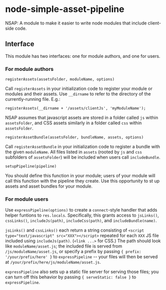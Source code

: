 # node-simple-asset-pipeline

NSAP: A module to make it easier to write node modules that include client-side code.



## Interface

This module has two interfaces: one for module authors, and one for users.


### For module authors

`registerAssets(assetsFolder, moduleName, options)`

Call `registerAssets` in your initialization code to register your module or modules and their assets. Use `__dirname` to refer to the directory of the currently-running file. E.g.:

    registerAssets(__dirname + '/assets/clientJs', 'myModuleName');

NSAP assumes that javascript assets are stored in a folder called `js` within `assetsFolder`, and CSS assets similarly in a folder called `css` within `assetsFolder`.

`registerAssetBundle(assetsFolder, bundleName, assets, options)`

Call `registerAssetBundle` in your initialization code to register a bundle with the given `moduleName`. All files listed in `assets` (rooted by `js` and `css` subfolders of `assetsFolder`) will be included when users call `includeBundle`.

`setupPipeline(pipeline)`

You should define this function in your module; users of your module will call this function with the pipeline they create. Use this opportunity to st up assets and asset bundles for your module.

### For module users

Use `expressPipeline(options)` to create a `connect`-style handler that adds helper funtions to `res.locals`. Specifically, this grants access to `jsLinks()`, `cssLinks()`, `includeJs(path)`, `includeCss(path)`, and `includeBundle(name)`.

`jsLinks()` and `cssLinks()` each return a string consisting of `<script type="text/javascript" src="XXX"></script>` repeated for each `XXX` JS file included using `includeJs(path)`. (`<link ...>` for CSS.) The path should look like `moduleName/asset.js`; the included file is served from `/js/moduleName/asset.js`, or specify a prefix by passing `{ prefix: '/your/prefix/here' }` to `expressPipeline` -- your files will then be served at `/your/prefix/here/js/moduleName/asset.js`.

`expressPipeline` also sets up a static file server for serving those files; you can turn off this behavior by passing `{ serveStatic: false }` to `expressPipeline`.